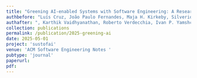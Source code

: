 ```yaml
---
title: "Greening AI-enabled Systems with Software Engineering: A Research Agenda for Environmentally Sustainable AI Practices"
authbefore: "Luís Cruz, João Paulo Fernandes, Maja H. Kirkeby, Silverio Martínez-Fernández, June Sallou, Hina Anwar, Enrique Barba Roque, Justus Bogner, Joel Castaño, Fernando Castor, Aadil Chasmawala, Simão Cunha, Daniel Feitosa, Alexandra González, Andreas Jedlitschka, Patricia Lago, Ana Oprescu, Pooja Rani, João Saraiva, Federica Sarro, "
authafter: ", Karthik Vaidhyanathan, Roberto Verdecchia, Ivan P. Yamshchikov, Henry Muccini"
collection: publications
permalink: /publication/2025-greening-ai
date: 2025-05-01
project: 'sustofai'
venue: 'ACM Software Engineering Notes '
pubtype: 'journal'
paperurl: 
pdf: 
---
```

